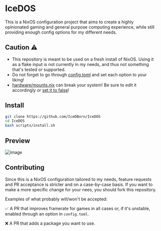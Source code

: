 # IceDOS

This is a NixOS configuration project that aims to create a highly opinionated gaming and general purpose computing experience, while still providing enough config options for my different needs.

## Caution ⚠️

- This repository is meant to be used on a fresh install of NixOS. Using it as a flake input is not currently in my needs, and thus not something that's tested or supported.
- Do not forget to go through [config.toml](https://github.com/IceDBorn/IceDOS/blob/main/config.toml) and set each option to your liking!
- [hardware/mounts.nix](https://github.com/IceDBorn/IceDOS/blob/main/hardware/mounts.nix) can break your system! Be sure to edit it accordingly or [set it to false](https://github.com/IceDBorn/IceDOS/blob/a86ae01a6103cef4ac26d161cac68ac16bf0067e/config.toml#L115)!

## Install

```bash
git clone https://github.com/IceDBorn/IceDOS
cd IceDOS
bash scripts/install.sh
```

## Preview

![image](https://github.com/IceDBorn/IceDOS/assets/51162078/c1f2e730-a7d7-4b8d-abce-2757551ce196)

## Contributing

Since this is a NixOS configuration tailored to my needs, feature requests and PR acceptance is stricter and on a case-by-case basis. If you want to make a more specific change for your nees, you should fork this repository.

Examples of what probably will/won't be accepted:

✅ A PR that improves framerate for games in all cases or, if it's unstable, enabled through an option in `config.toml`.

❌ A PR that adds a package you want to use.

